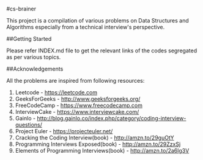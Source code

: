 #cs-brainer

This project is a compilation of various problems on Data Structures and Algorithms especially from a technical interview's perspective.

##Getting Started

Please refer INDEX.md file to get the relevant links of the codes segregated as per various topics.

##Acknowledgements

All the problems are inspired from following resources:

1. Leetcode - https://leetcode.com 
2. GeeksForGeeks - http://www.geeksforgeeks.org/
3. FreeCodeCamp - https://www.freecodecamp.com
4. InterviewCake - https://www.interviewcake.com/
5. Gainlo - http://blog.gainlo.co/index.php/category/coding-interview-questions/
6. Project Euler - https://projecteuler.net/
7. Cracking the Coding Interview(book) - http://amzn.to/29guOtY
8. Programming Interviews Exposed(book) - http://amzn.to/29ZzxSj
9. Elements of Programming Interviews(book) - http://amzn.to/2a6lg3V 
